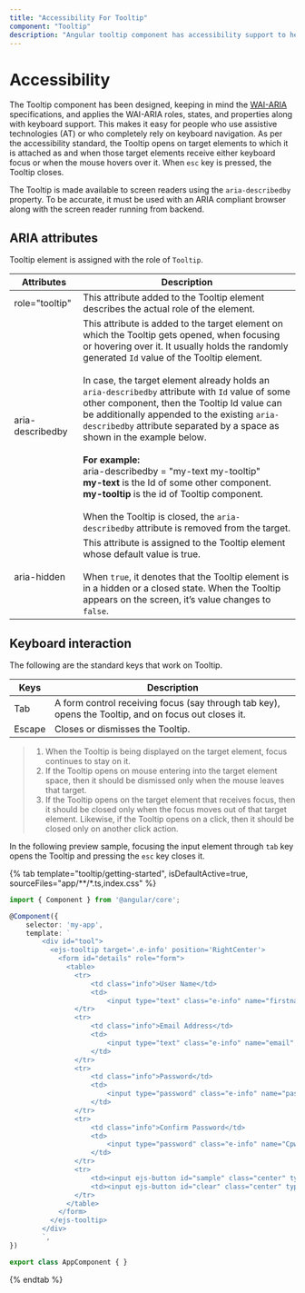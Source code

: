 ```yaml
---
title: "Accessibility For Tooltip"
component: "Tooltip"
description: "Angular tooltip component has accessibility support to help access the features via keyboard, on-screen readers, or other assistive technology devices."
---
```


# Accessibility

The Tooltip component has been designed, keeping in mind the [WAI-ARIA](http://www.w3.org/WAI/PF/aria-practices/) specifications, and
 applies the WAI-ARIA roles, states, and properties along with keyboard support. This makes it easy for people who use assistive
  technologies (AT) or who completely rely on keyboard navigation. As per the accessibility standard, the Tooltip opens on target elements
   to which it is attached as and when those target elements receive either keyboard focus or when the mouse hovers
    over it. When `esc` key is pressed, the Tooltip closes.

The Tooltip is made available to screen readers using the `aria-describedby` property. To be accurate, it must be used with an ARIA compliant
 browser along with the screen reader running from backend.

## ARIA attributes

Tooltip element is assigned with the role of `Tooltip`.

| Attributes | Description |
| --- | --- |
| role="tooltip" | This attribute added to the Tooltip element describes the actual role of the element. |
| aria-describedby | This attribute is added to the target element on which the Tooltip gets opened, when focusing or hovering over it. It usually holds the randomly generated `Id` value of the Tooltip element. <br /> <br />In case, the target element already holds an `aria-describedby` attribute with `Id` value of some other component, then the Tooltip Id value can be additionally appended to the existing `aria-describedby` attribute separated by a space as shown in the example below.<br /><br /> **For example:** <br /> aria-describedby = "my-text my-tooltip" <br /> **my-text** is the Id of some other component.<br /> **my-tooltip** is the id of Tooltip component. <br /><br/> When the Tooltip is closed, the `aria-describedby` attribute is  removed from the target. |
| aria-hidden | This attribute is assigned to the Tooltip element whose default value is true. <br /><br /> When `true`, it denotes that the Tooltip element is in a hidden or a closed state. When the Tooltip appears on the screen, it’s value changes to `false`.|

## Keyboard interaction

The following are the standard keys that work on Tooltip.

|  Keys | Description |
| --- | --- |
| Tab | A form control receiving focus (say through tab key), opens the Tooltip, and on focus out closes it. |
| Escape | Closes or dismisses the Tooltip. |

> 1. When the Tooltip is being displayed on the target element, focus continues to stay on it.
> 2. If the Tooltip opens on mouse entering into the target element space, then it should be dismissed only when the mouse leaves that target.
> 3. If the Tooltip opens on the target element that receives focus, then it should be closed only when the focus moves out of that target element.
 Likewise, if the Tooltip opens on a click, then it should be closed only on another click action.

In the following preview sample, focusing the input element through `tab` key opens the Tooltip and  pressing the `esc` key closes it.

{% tab template="tooltip/getting-started", isDefaultActive=true, sourceFiles="app/**/*.ts,index.css"  %}

```typescript
import { Component } from '@angular/core';

@Component({
    selector: 'my-app',
    template: `
        <div id="tool">
          <ejs-tooltip target='.e-info' position='RightCenter'>
            <form id="details" role="form">
              <table>
                <tr>
                    <td class="info">User Name</td>
                    <td>
                        <input type="text" class="e-info" name="firstname" title="Please enter your name"> </td>
                </tr>
                <tr>
                    <td class="info">Email Address</td>
                    <td>
                        <input type="text" class="e-info" name="email" title="Enter a valid email address">
                    </td>
                </tr>
                <tr>
                    <td class="info">Password</td>
                    <td>
                        <input type="password" class="e-info" name="password" title="Be at least 8 characters length">
                    </td>
                </tr>
                <tr>
                    <td class="info">Confirm Password</td>
                    <td>
                        <input type="password" class="e-info" name="Cpwd" title="Re-enter your password">
                    </td>
                </tr>
                <tr>
                    <td><input ejs-button id="sample" class="center" type="submit" value="Submit"></td>
                    <td><input ejs-button id="clear" class="center" type="reset" value="Reset"></td>
                </tr>
              </table>
            </form>
          </ejs-tooltip>
        </div>
        `,
})

export class AppComponent { }
```

{% endtab %}
